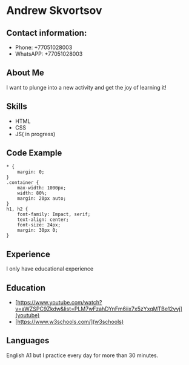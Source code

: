 # Andrew Skvortsov

## Contact information:
* Phone: +77051028003
* WhatsAPP: +77051028003

## About Me
I want to plunge into a new activity and get the joy of learning it!

## Skills
* HTML
* CSS
* JS( in progress)

## Code Example
```
* {
    margin: 0;
}
.container {
    max-width: 1000px;
    width: 80%;
    margin: 20px auto;
}
h1, h2 {
    font-family: Impact, serif;
    text-align: center;
    font-size: 24px;
    margin: 30px 0;
}
```

## Experience
I only have educational experience

## Education
* [https://www.youtube.com/watch?v=aWZSPC9Zkdw&list=PLM7wFzahDYnFm6iix7x5zYxqMTBe12vvj](youtube)
* [https://www.w3schools.com/](w3schools)
## Languages
English A1 but I practice every day for more than 30 minutes.